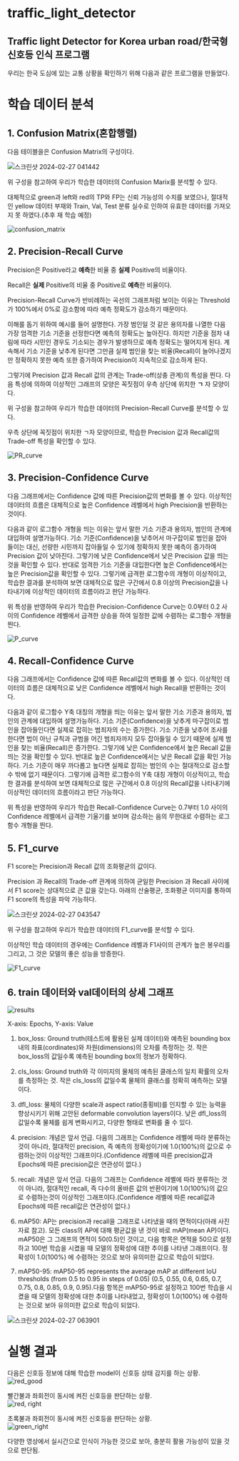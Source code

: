 traffic_light_detector
=======================
Traffic light Detector for Korea urban road/한국형 신호등 인식 프로그램
-------------
우리는 한국 도심에 있는 교통 상황을 확인하기 위해 다음과 같은 프로그램을 만들었다.
# 학습 데이터 분석

## 1. Confusion Matrix(혼합행렬)

다음 테이블을은 Confusion Matrix의 구성이다.

![스크린샷 2024-02-27 041442](https://github.com/Dongwon-tuna/traffic_light_detector/assets/61178312/baf88f4d-2c21-415d-a200-dc42ae01a9d5)

위 구성을 참고하여 우리가 학습한 데이터의 Confusion Marix를 분석할 수 있다. 

대체적으로 green과 left와 red의 TP와 FP는 신뢰 가능성의 수치를 보였으나, 절대적인 yellow 데이터 부재와 Train, Val, Test 분류 실수로 인하여 유효한 데이터를 가져오지 못 하였다.(추후 재 학습 예정)

![confusion_matrix](https://github.com/Dongwon-tuna/traffic_light_detector/assets/61178312/94e4571a-f891-4b4d-b7b6-b3df702c84dc)


## 2. Precision-Recall Curve

Precision은 Positive라고 **예측**한 비율 중 **실제** Positive의 비율이다.

Recall은 **실제** Positive의 비율 중 Positive로 **예측**한 비율이다.

Precision-Recall Curve가 반비례하는 곡선의 그래프처럼 보이는 이유는 Threshold가 100%에서 0%로 감소함에 따라 예측 정확도가 감소하기 때문이다.

이해를 돕기 위하여 예시를 들어 설명한다. 가장 범인일 것 같은 용의자를 나열한 다음 가장 엄격한 기소 기준을 선정한다면 예측의 정확도는 높아진다. 하지만 기준을 점차 내림에 따라 시민인 경우도 기소되는 경우가 발생하므로 예측 정확도는 떨어지게 된다. 계속해서 기소 기준을 낮추게 된다면 그만큼 실제 범인을 찾는 비율(Recall)이 늘어나겠지만 정확하지 못한 예측 또한 증가하여 Precision이 지속적으로 감소하게 된다.

그렇기에 Precision 값과 Recall 값의 관계는 Trade-off(상충 관계)의 특성을 띈다. 다음 특성에 의하여 이상적인 그래프의 모양은 꼭짓점이 우측 상단에 위치한 **ㄱ** 자 모양이다.

위 구성을 참고하여 우리가 학습한 데이터의 Precision-Recall Curve를 분석할 수 있다.

우측 상단에 꼭짓점이 위치한 ㄱ자 모양이므로, 학습한 Precision 값과 Recall값의 Trade-off 특성을 확인할 수 있다.

![PR_curve](https://github.com/Dongwon-tuna/traffic_light_detector/assets/61178312/157a1906-827f-4239-9e4e-b09900d62402)


## 3. Precision-Confidence Curve

다음 그래프에서는 Confidence 값에 따른 Precision값의 변화를 볼 수 있다. 이상적인 데이터의 흐름은 대체적으로 높은 Confidence 레벨에서 high Precision을 반환하는 것이다.

다음과 같이 로그함수 개형을 띄는 이유는 앞서 말한 기소 기준과 용의자, 범인의 관계에 대입하여 설명가능하다. 기소 기준(Confidence)을 낮추어서 마구잡이로 범인을 잡아들이는 대신, 선량한 시민까지 잡아들일 수 있기에 정확하지 못한 예측이 증가하여 Precision 값이 낮아진다. 그렇기에 낮은 Confidence에서 낮은 Precision 값을 띄는 것을 확인할 수 있다. 반대로 엄격한 기소 기준을 대입한다면 높은 Confidence에서는 높은 Precision값을 확인할 수 있다. 그렇기에 급격한 로그함수의 개형이 이상적이고, 학습한 결과를 분석하여 보면 대체적으로 많은 구간에서 0.8 이상의 Precision값을 나타내기에 이상적인 데이터의 흐름이라고 판단 가능하다.

위 특성을 반영하여 우리가 학습한 Precision-Confidence Curve는 0.0부터 0.2 사이의 Confidence 레벨에서 급격한 상승을 하여 일정한 값에 수렴하는 로그함수 개형을 띈다.

![P_curve](https://github.com/Dongwon-tuna/traffic_light_detector/assets/61178312/5c57e782-f042-49f5-8f0a-60ce9194eeb6)


## 4. Recall-Confidence Curve

다음 그래프에서는 Confidence 값에 따른 Recall값의 변화를 볼 수 있다. 이상적인 데이터의 흐름은 대체적으로 낮은 Confidence 레벨에서 high Recall을 반환하는 것이다.


다음과 같이 로그함수 Y축 대칭의 개형을 띄는 이유는 앞서 말한 기소 기준과 용의자, 범인의 관계에 대입하여 설명가능하다. 기소 기준(Confidence)을 낮추게 마구잡이로 범인을 잡아들인다면 실제로 잡히는 범죄자의 수는 증가한다. 기소 기준을 낮추어 조사를 한다면 법이 아닌 규칙과 규범을 어긴 범죄자까지 모두 잡아들일 수 있기 때문에 실제 범인을 찾는 비율(Recall)은 증가한다. 그렇기에 낮은 Confidence에서 높은 Recall 값을 띄는 것을 확인할 수 있다. 반대로 높은 Confidence에서는 낮은 Recall 값을 확인 가능하다. 기소 기준이 매우 까다롭고 높다면 실제로 잡히는 범인의 수는 절대적으로 감소할 수 밖에 없기 때문이다. 그렇기에 급격한 로그함수의 Y축 대칭 개형이 이상적이고, 학습한 결과를 분석하여 보면 대체적으로 많은 구간에서 0.8 이상의 Recall값을 나타내기에 이상적인 데이터의 흐름이라고 판단 가능하다.

위 특성을 반영하여 우리가 학습한 Recall-Confidence Curve는 0.7부터 1.0 사이의 Confidence 레벨에서 급격한 기울기를 보이며 감소하는 음의 무한대로 수렴하는 로그함수 개형을 띈다.


## 5. F1_curve

F1 score는 Precision과 Recall 값의 조화평균의 값이다.

Precision 과 Recall의 Trade-off 관계에 의하여 균일한 Precision 과 Recall 사이에서 F1 score는 상대적으로 큰 값을 갖는다. 아래의 산술평균, 조화평균 이미지를 통하여 F1 score의 특성을 파악 가능하다.

![스크린샷 2024-02-27 043547](https://github.com/Dongwon-tuna/traffic_light_detector/assets/61178312/f5dc97ad-19b5-401e-8492-04da0f9dc9c7)

위 구성을 참고하여 우리가 학습한 데이터의 F1_curve를 분석할 수 있다. 

이상적인 학습 데이터의 경우에는 Confidence 레벨과 F1사이의 관계가 높은 봉우리를 그리고, 그 것은 모델의 좋은 성능을 방증한다.

![F1_curve](https://github.com/Dongwon-tuna/traffic_light_detector/assets/61178312/8f52f82b-64e1-4a89-a4b1-a0d9e2f62d6e)


## 6. train 데이터와 val데이터의 상세 그래프

![results](https://github.com/Dongwon-tuna/traffic_light_detector/assets/61178312/0e1a9bfe-f7cf-4f5b-80be-c4f4f70828f6)


X-axis: Epochs, Y-axis: Value

1) box_loss: Ground truth(테스트에 활용된 실제 데이터)와 예측된 bounding box 내의 좌표(cordinates)와 차원(dimensions)의 오차를 측정하는 것. 작은 box_loss의 값일수록 예측된 bounding box의 정보가 정확하다. 

2) cls_loss: Ground truth와 각 이미지의 물체의 예측된 클래스의 일치 확률의 오차를 측정하는 것. 작은 cls_loss의 값일수록 물체의 클래스를 정확히 예측하는 모델이다.

3) dfl_loss: 물체의 다양한 scale과 aspect ratio(종횡비)를 인지할 수 있는 능력을 향상시키기 위해 고안된 deformable convolution layers이다. 낮은 dfl_loss의 값일수록 물체를 쉽게 변화시키고, 다양한 형태로 변화를 줄 수 있다.

4) precision: 개념은 앞서 언급. 다음의 그래프는 Confidence 레벨에 따라 분류하는 것이 아니라, 절대적인 precision, 즉 예측의 정확성이기에 1.0(100%)의 값으로 수렴하는것이 이상적인 그래프이다.(Confidence 레벨에 따른 precision값과 Epochs에 따른 precision값은 연관성이 없다.)

5) recall: 개념은 앞서 언급.  다음의 그래프는 Confidence 레벨에 따라 분류하는 것이 아니라, 절대적인 recall, 즉 다수의 올바른 값의 반환이기에 1.0(100%)의 값으로 수렴하는것이 이상적인 그래프이다.(Confidence 레벨에 따른 recall값과 Epochs에 따른 recall값은 연관성이 없다.) 

6) mAP50: AP는 precision과 recall을 그래프로 나타냈을 때의 면적이다(아래 사진자료 참고). 모든 class의 AP에 대해 평균값을 낸 것이 바로 mAP(mean AP)이다. mAP50은 그 그래프의 면적이 50(0.5)인 것이고, 다음 항목은 면적을 50으로 설정하고 100번 학습을 시켰을 때 모델의 정확성에 대한 추이를 나타낸 그래프이다. 정확성이 1.0(100%) 에 수렴하는 것으로 보아 유의미한 값으로 학습이 되었다.

7) mAP50-95: mAP50-95 represents the average mAP at different IoU thresholds (from 0.5 to 0.95 in steps of 0.05) (0.5, 0.55, 0.6, 0.65, 0.7, 0.75, 0.8, 0.85, 0.9, 0.95).다음 항목은 mAP50-95로 설정하고 100번 학습을 시켰을 때 모델의 정확성에 대한 추이를 나타내었고, 정확성이 1.0(100%) 에 수렴하는 것으로 보아 유의미한 값으로 학습이 되었다.

![스크린샷 2024-02-27 063901](https://github.com/Dongwon-tuna/traffic_light_detector/assets/61178312/d7715536-e8d7-4468-b99b-dfc8f4fded65)


# 실행 결과

다음은 신호등 정보에 대해 학습한 model이 신호등 상태 감지를 하는 상황. 
![red_good](https://github.com/jkworldchampion/traffic_light_detector/assets/83493949/77fab8cf-bf80-4034-b198-86964b4d4cb1)  

빨간불과 좌회전이 동시에 켜진 신호등을 판단하는 상황.  
![red, right](https://github.com/jkworldchampion/traffic_light_detector/assets/83493949/03dbe116-fa77-44db-aea5-83ad21b16f3a)  

초록불과 좌회전이 동시에 켜진 신호등을 판단하는 상황.  
![green_right](https://github.com/jkworldchampion/traffic_light_detector/assets/83493949/032b0537-e254-4318-81ff-79df5c96a46c)  

다양한 영상에서 실시간으로 인식이 가능한 것으로 보아, 충분히 활용 가능성이 있을 것으로 판단됨.  